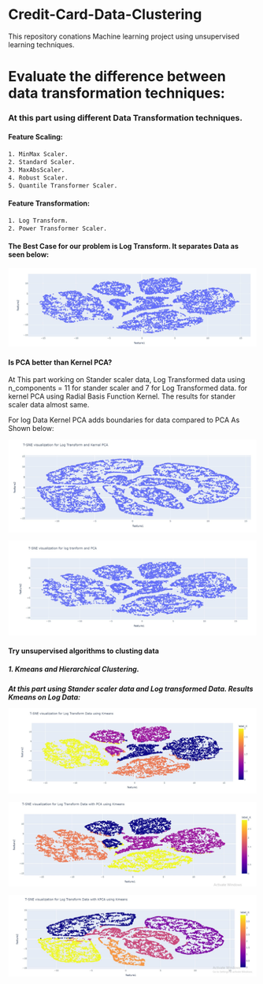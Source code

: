 # Credit-Card-Data-Clustering
This repository conations Machine learning project using unsupervised learning techniques.

# Evaluate the difference between data transformation techniques:
### At this part using different Data Transformation techniques.
  #### Feature Scaling:
    1. MinMax Scaler. 
    2. Standard Scaler. 
    3. MaxAbsScaler. 
    4. Robust Scaler.
    5. Quantile Transformer Scaler. 
  #### Feature Transformation:
    1. Log Transform. 
    2. Power Transformer Scaler.
#### The Best Case for our problem is Log Transform. It separates Data as seen below:
  <p align="center">
  <img src="https://raw.githubusercontent.com/FatmaAlZhraaMarzouk/Credit-Card-Data-Clustering/main/Imgs/Logdata.jpg"/>
</p>

<h4>Is PCA better than Kernel PCA?</h4>
 <p> At This part working on Stander scaler data, Log Transformed data using n_components = 11 for stander scaler and 7 for Log Transformed data.
  for kernel PCA using Radial Basis Function Kernel.
 The results for stander scaler data almost same.</p>
 <p>For log Data Kernel PCA adds boundaries for data compared to PCA As Shown below:</p>
<p align="center">
  <img src="https://raw.githubusercontent.com/FatmaAlZhraaMarzouk/Credit-Card-Data-Clustering/main/Imgs/kPCA.jpg"/>
</p>
<p align="center">
  <img src="https://raw.githubusercontent.com/FatmaAlZhraaMarzouk/Credit-Card-Data-Clustering/main/Imgs/PCA.jpg"/>
</p>
<h4>Try unsupervised algorithms to clusting data</h4>
<h5> 1.	Kmeans and Hierarchical Clustering.<h5/p>
At this part using Stander scaler data and Log transformed Data.
Results Kmeans on Log Data:
  <p align="center">
  <img src="https://raw.githubusercontent.com/FatmaAlZhraaMarzouk/Credit-Card-Data-Clustering/main/Imgs/LogKmeans.jpg"/>
</p>
  <p align="center">
  <img src="https://raw.githubusercontent.com/FatmaAlZhraaMarzouk/Credit-Card-Data-Clustering/main/Imgs/PCAmeans.jpg"/>
</p>
  <p align="center">
  <img src="https://raw.githubusercontent.com/FatmaAlZhraaMarzouk/Credit-Card-Data-Clustering/main/Imgs/KPCAKmeans.jpg"/>
</p>
  

 

